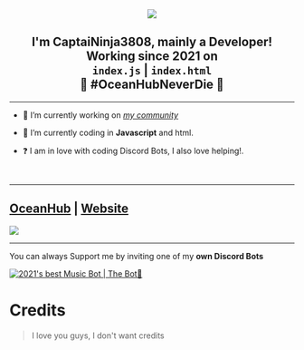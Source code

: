 <div align="center" style"border-radius:15px">
  <img src="https://cdn.discordapp.com/attachments/955354306746400816/969944003405565962/deku-midoriya-izuku.gif" style"width: 100%;border-radius:15px">
</div>

## <div align="center">I'm CaptaiNinja3808, mainly a Developer! Working since 2021 on <br>`index.js` | `index.html`<br>🚀 #OceanHubNeverDie 🚀</div>  
  
***

- 🔭 I’m currently working on [*my community*](https://linktr.ee/capcommunity)
  

- 🌱 I’m currently coding in **Javascript** and html.  
  

- ❓  I am in love with coding Discord Bots, I also love helping!.
  
<br/>
  
***

## [OceanHub](https://discord.gg/Hgq6HB4fEE) | [Website](https://www.google.com/url?sa=i&url=https%3A%2F%2Fgiuridica.net%2Fpagina-in-manutenzione%2F&psig=AOvVaw3eypjBx0ML8MTyCsb8i3lZ&ust=1651409424650000&source=images&cd=vfe&ved=0CAwQjRxqFwoTCIi7-9Ppu_cCFQAAAAAdAAAAABAO)
<a href="https://discord.gg/Hgq6HB4fEE"><img src="https://discord.com/widget?id=874579837518483476&theme=dark"></a>

***

You can always Support me by inviting one of my **own Discord Bots**

[![2021's best Music Bot | The Bot👑](https://cdn.discordapp.com/attachments/955354306746400816/969945702442610708/logonuovo.png)](http://communitybot.hostinggratis.it/)

# Credits

> I love you guys, I don't want credits
